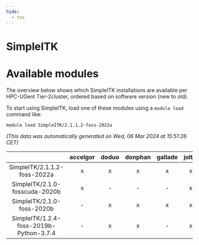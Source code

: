 ```yaml
---
hide:
  - toc
---
```


SimpleITK
=========

# Available modules


The overview below shows which SimpleITK installations are available per HPC-UGent Tier-2cluster, ordered based on software version (new to old).

To start using SimpleITK, load one of these modules using a `module load` command like:

```shell
module load SimpleITK/2.1.1.2-foss-2022a
```

*(This data was automatically generated on Wed, 06 Mar 2024 at 15:51:26 CET)*  

| |accelgor|doduo|donphan|gallade|joltik|skitty|
| :---: | :---: | :---: | :---: | :---: | :---: | :---: |
|SimpleITK/2.1.1.2-foss-2022a|x|x|x|x|x|x|
|SimpleITK/2.1.0-fosscuda-2020b|x|-|-|-|x|-|
|SimpleITK/2.1.0-foss-2020b|-|x|x|x|x|x|
|SimpleITK/1.2.4-foss-2019b-Python-3.7.4|-|x|x|-|x|x|
